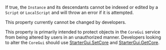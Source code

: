 If true, the `Instance` and its descendants cannot be indexed or edited by a `Script` or `LocalScript` and will throw an error if it is attempted.

This property currently cannot be changed by developers.

This property is primarily intended to protect objects in the `CoreGui` service from being altered by users in an unauthorized manner. Developers looking to alter the `CoreGui` should use [StarterGui.SetCore](https://developer.roblox.com/api-reference/function/StarterGui/SetCore) and [StarterGui.GetCore](https://developer.roblox.com/api-reference/function/StarterGui/GetCore).